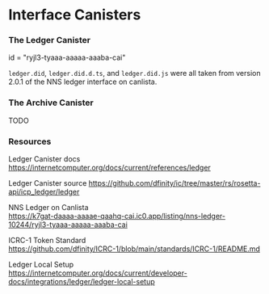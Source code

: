 # Interface Canisters


### The Ledger Canister

id = "ryjl3-tyaaa-aaaaa-aaaba-cai"

`ledger.did`, `ledger.did.d.ts`, and `ledger.did.js` were all taken from
version 2.0.1 of the NNS ledger interface on canlista.

### The Archive Canister

TODO




### Resources

Ledger Canister docs  
https://internetcomputer.org/docs/current/references/ledger

Ledger Canister source
<https://github.com/dfinity/ic/tree/master/rs/rosetta-api/icp_ledger/ledger>

NNS Ledger on Canlista  
<https://k7gat-daaaa-aaaae-qaahq-cai.ic0.app/listing/nns-ledger-10244/ryjl3-tyaaa-aaaaa-aaaba-cai>

ICRC-1 Token Standard  
https://github.com/dfinity/ICRC-1/blob/main/standards/ICRC-1/README.md

Ledger Local Setup  
https://internetcomputer.org/docs/current/developer-docs/integrations/ledger/ledger-local-setup


